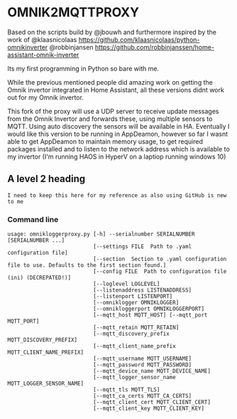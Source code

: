 # OMNIK2MQTTPROXY
Based on the scripts build by @jbouwh and furthermore inspired by the work of 
@klaasnicolaas https://github.com/klaasnicolaas/python-omnikinverter
@robbinjansen https://github.com/robbinjanssen/home-assistant-omnik-inverter

Its my first programming in Python so bare with me.

While the previous mentioned people did amazing work on getting the Omnik invertor integrated in Home Assistant, all these versions didnt work out for my Omnik invertor.

This fork of the proxy will use a UDP server to receive update messages from the Omnik Invertor and forwards these, using multiple sensors to MQTT. Using auto discovery the sensors will be available in HA.
Eventually I would like this version to be running in AppDeamon, however so far I wasnt able to get AppDeamon to maintain memory usage, to get required packages installed and to listen to the network address which is available to my invertor (I'm running HAOS in HyperV on a laptiop running windows 10)

## A level 2 heading
`I need to keep this here for my reference as also using GitHub is new to me`

### Command line
```
usage: omnikloggerproxy.py [-h] --serialnumber SERIALNUMBER [SERIALNUMBER ...]
                           [--settings FILE  Path to .yaml configuration file]
                           [--section  Section to .yaml configuration file to use. Defaults to the first section found.]
                           [--config FILE  Path to configuration file (ini) (DECREPATED!)]
                           [--loglevel LOGLEVEL]
                           [--listenaddress LISTENADDRESS]
                           [--listenport LISTENPORT]
                           [--omniklogger OMNIKLOGGER]
                           [--omnikloggerport OMNIKLOGGERPORT]
                           [--mqtt_host MQTT_HOST] [--mqtt_port MQTT_PORT]
                           [--mqtt_retain MQTT_RETAIN]
                           [--mqtt_discovery_prefix MQTT_DISCOVERY_PREFIX]
                           [--mqtt_client_name_prefix MQTT_CLIENT_NAME_PREFIX]
                           [--mqtt_username MQTT_USERNAME]
                           [--mqtt_password MQTT_PASSWORD]
                           [--mqtt_device_name MQTT_DEVICE_NAME]
                           [--mqtt_logger_sensor_name MQTT_LOGGER_SENSOR_NAME]
                           [--mqtt_tls MQTT_TLS]
                           [--mqtt_ca_certs MQTT_CA_CERTS]
                           [--mqtt_client_cert MQTT_CLIENT_CERT]
                           [--mqtt_client_key MQTT_CLIENT_KEY]
```

